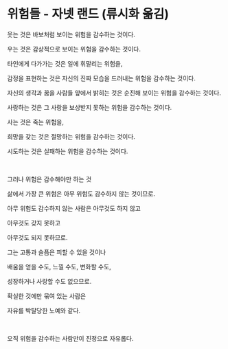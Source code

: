# 위험들 - 자넷 랜드 (류시화 옮김)

웃는 것은 바보처럼 보이는 위험을 감수하는 것이다.

우는 것은 감상적으로 보이는 위험을 감수하는 것이다.

타인에게 다가가는 것은 일에 휘말리는 위험을,

감정을 표현하는 것은 자신의 진짜 모습을 드러내는 위험을 감수하는 것이다.

자신의 생각과 꿈을 사람들 앞에서 밝히는 것은 순진해 보이는 위험을 감수하는 것이다.

사랑하는 것은 그 사랑을 보상받지 못하는 위험을 감수하는 것이다.

사는 것은 죽는 위험을,

희망을 갖는 것은 절망하는 위험을 감수하는 것이다.

시도하는 것은 실패하는 위험을 감수하는 것이다.

​

그러나 위험은 감수해야만 하는 것

삶에서 가장 큰 위험은 아무 위험도 감수하지 않는 것이므로.

아무 위험도 감수하지 않는 사람은 아무것도 하지 않고

아무것도 갖지 못하고

아무것도 되지 못하므로.

그는 고통과 슬픔은 피할 수 있을 것이나

배움을 얻을 수도, 느낄 수도, 변화할 수도,

성장하거나 사랑할 수도 없으므로.

확실한 것에만 묶여 있는 사람은

자유를 박탈당한 노예와 같다.

​

오직 위험을 감수하는 사람만이 진정으로 자유롭다.
